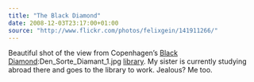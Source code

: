 ```yaml
---
title: "The Black Diamond"
date: 2008-12-03T23:17:00+01:00
source: "http://www.flickr.com/photos/felixgein/141911266/"
---
```


Beautiful shot of the view from Copenhagen’s [Black Diamond](http://en.wikipedia.org/wiki/Image):Den_Sorte_Diamant_1.jpg [library](http://en.wikipedia.org/wiki/Royal_Danish_Library). My sister is currently studying abroad there and goes to the library to work. Jealous? Me too.
